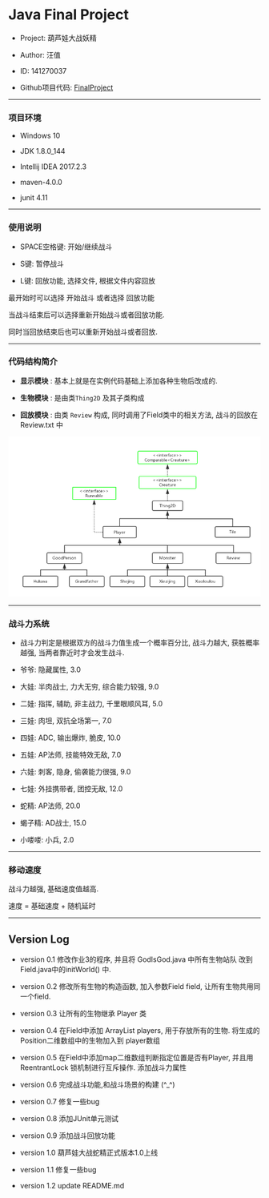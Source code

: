 # Java Final Project

- Project: 葫芦娃大战妖精

- Author: 汪值

- ID: 141270037

- Github项目代码: [FinalProject](https://github.com/meikerwang/FinalProject)

----

### 项目环境

- Windows 10

- JDK 1.8.0_144

- Intellij IDEA 2017.2.3

- maven-4.0.0

- junit 4.11

----

### 使用说明

- SPACE空格键: 开始/继续战斗

- S键: 暂停战斗

- L键: 回放功能, 选择文件, 根据文件内容回放

最开始时可以选择 开始战斗 或者选择 回放功能

当战斗结束后可以选择重新开始战斗或者回放功能.

同时当回放结束后也可以重新开始战斗或者回放.

----

### 代码结构简介

- **显示模块** : 基本上就是在实例代码基础上添加各种生物后改成的.

- **生物模块** : 是由类`Thing2D` 及其子类构成

- **回放模块** : 由类 `Review` 构成, 同时调用了Field类中的相关方法, 战斗的回放在 Review.txt 中

![](ClassDiagram.png)

----

### 战斗力系统

- 战斗力判定是根据双方的战斗力值生成一个概率百分比, 战斗力越大, 获胜概率越强, 当两者靠近时才会发生战斗.

- 爷爷: 隐藏属性, 3.0

- 大娃: 半肉战士, 力大无穷, 综合能力较强, 9.0

- 二娃: 指挥, 辅助, 非主战力, 千里眼顺风耳, 5.0

- 三娃: 肉坦, 双抗全场第一, 7.0

- 四娃: ADC, 输出爆炸, 脆皮, 10.0

- 五娃: AP法师, 技能特效无敌, 7.0

- 六娃: 刺客, 隐身, 偷袭能力很强, 9.0

- 七娃: 外挂携带者, 团控无敌, 12.0

- 蛇精: AP法师, 20.0

- 蝎子精: AD战士, 15.0

- 小喽喽: 小兵, 2.0

----

### 移动速度

战斗力越强, 基础速度值越高.

速度 = 基础速度 + 随机延时

----

## Version Log

- version 0.1 修改作业3的程序, 并且将 GodIsGod.java 中所有生物站队 改到 Field.java中的initWorld() 中.

- version 0.2 修改所有生物的构造函数, 加入参数Field field, 让所有生物共用同一个field.

- version 0.3 让所有的生物继承 Player 类

- version 0.4 在Field中添加 ArrayList players, 用于存放所有的生物. 将生成的Position二维数组中的生物加入到 player数组

- version 0.5 在Field中添加map二维数组判断指定位置是否有Player, 并且用 ReentrantLock 锁机制进行互斥操作. 添加战斗力属性

- version 0.6 完成战斗功能,和战斗场景的构建 (^_^)

- version 0.7 修复一些bug

- version 0.8 添加JUnit单元测试

- version 0.9 添加战斗回放功能

- version 1.0 葫芦娃大战蛇精正式版本1.0上线

- version 1.1 修复一些bug

- version 1.2 update README.md




















